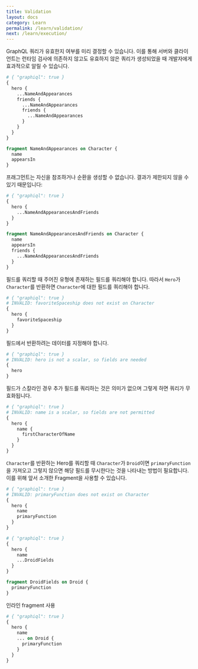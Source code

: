 ```yaml
---
title: Validation
layout: docs
category: Learn
permalink: /learn/validation/
next: /learn/execution/
---
```


GraphQL 쿼리가 유효한지 여부를 미리 결정할 수 있습니다. 이를 통해 서버와 클라이언트는 런타임 검사에 의존하지 않고도 유효하지 않은 쿼리가 생성되었을 때 개발자에게 효과적으로 알릴 수 있습니다.

```graphql
# { "graphiql": true }
{
  hero {
    ...NameAndAppearances
    friends {
      ...NameAndAppearances
      friends {
        ...NameAndAppearances
      }
    }
  }
}

fragment NameAndAppearances on Character {
  name
  appearsIn
}
```

프래그먼트는 자신을 참조하거나 순환을 생성할 수 없습니다. 결과가 제한되지 않을 수 있기 때문입니다:

```graphql
# { "graphiql": true }
{
  hero {
    ...NameAndAppearancesAndFriends
  }
}

fragment NameAndAppearancesAndFriends on Character {
  name
  appearsIn
  friends {
    ...NameAndAppearancesAndFriends
  }
}
```

필드를 쿼리할 때 주어진 유형에 존재하는 필드를 쿼리해야 합니다. 따라서 `Hero`가 `Character`를 반환하면 `Character`에 대한 필드를 쿼리해야 합니다.

```graphql
# { "graphiql": true }
# INVALID: favoriteSpaceship does not exist on Character
{
  hero {
    favoriteSpaceship
  }
}
```

필드에서 반환하려는 데이터를 지정해야 합니다.

```graphql
# { "graphiql": true }
# INVALID: hero is not a scalar, so fields are needed
{
  hero
}
```

필드가 스칼라인 경우 추가 필드를 쿼리하는 것은 의미가 없으며 그렇게 하면 쿼리가 무효화됩니다.

```graphql
# { "graphiql": true }
# INVALID: name is a scalar, so fields are not permitted
{
  hero {
    name {
      firstCharacterOfName
    }
  }
}
```

`Character`를 반환하는 Hero를 쿼리할 때 `Character`가 `Droid`이면 `primaryFunction`을 가져오고 그렇지 않으면 해당 필드를 무시한다는 것을 나타내는 방법이 필요합니다. 이를 위해 앞서 소개한 Fragment을 사용할 수 있습니다.

```graphql
# { "graphiql": true }
# INVALID: primaryFunction does not exist on Character
{
  hero {
    name
    primaryFunction
  }
}
```

```graphql
# { "graphiql": true }
{
  hero {
    name
    ...DroidFields
  }
}

fragment DroidFields on Droid {
  primaryFunction
}
```

인라인 fragment 사용

```graphql
# { "graphiql": true }
{
  hero {
    name
    ... on Droid {
      primaryFunction
    }
  }
}
```
